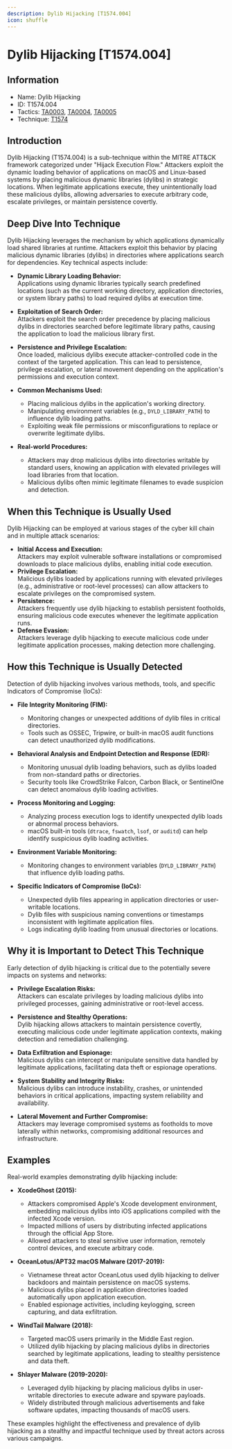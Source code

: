 ```yaml
---
description: Dylib Hijacking [T1574.004]
icon: shuffle
---
```


# Dylib Hijacking [T1574.004]

## Information

- Name: Dylib Hijacking
- ID: T1574.004
- Tactics: [TA0003](../TA0003/TA0003.md), [TA0004](../TA0004/TA0004.md), [TA0005](../TA0005/TA0005.md)
- Technique: [T1574](./T1574.md)

## Introduction

Dylib Hijacking (T1574.004) is a sub-technique within the MITRE ATT&CK framework categorized under "Hijack Execution Flow." Attackers exploit the dynamic loading behavior of applications on macOS and Linux-based systems by placing malicious dynamic libraries (dylibs) in strategic locations. When legitimate applications execute, they unintentionally load these malicious dylibs, allowing adversaries to execute arbitrary code, escalate privileges, or maintain persistence covertly.

## Deep Dive Into Technique

Dylib Hijacking leverages the mechanism by which applications dynamically load shared libraries at runtime. Attackers exploit this behavior by placing malicious dynamic libraries (dylibs) in directories where applications search for dependencies. Key technical aspects include:

- **Dynamic Library Loading Behavior:**  
  Applications using dynamic libraries typically search predefined locations (such as the current working directory, application directories, or system library paths) to load required dylibs at execution time.
- **Exploitation of Search Order:**  
  Attackers exploit the search order precedence by placing malicious dylibs in directories searched before legitimate library paths, causing the application to load the malicious library first.
- **Persistence and Privilege Escalation:**  
  Once loaded, malicious dylibs execute attacker-controlled code in the context of the targeted application. This can lead to persistence, privilege escalation, or lateral movement depending on the application's permissions and execution context.
- **Common Mechanisms Used:**

  - Placing malicious dylibs in the application's working directory.
  - Manipulating environment variables (e.g., `DYLD_LIBRARY_PATH`) to influence dylib loading paths.
  - Exploiting weak file permissions or misconfigurations to replace or overwrite legitimate dylibs.

- **Real-world Procedures:**
  - Attackers may drop malicious dylibs into directories writable by standard users, knowing an application with elevated privileges will load libraries from that location.
  - Malicious dylibs often mimic legitimate filenames to evade suspicion and detection.

## When this Technique is Usually Used

Dylib Hijacking can be employed at various stages of the cyber kill chain and in multiple attack scenarios:

- **Initial Access and Execution:**  
  Attackers may exploit vulnerable software installations or compromised downloads to place malicious dylibs, enabling initial code execution.
- **Privilege Escalation:**  
  Malicious dylibs loaded by applications running with elevated privileges (e.g., administrative or root-level processes) can allow attackers to escalate privileges on the compromised system.
- **Persistence:**  
  Attackers frequently use dylib hijacking to establish persistent footholds, ensuring malicious code executes whenever the legitimate application runs.
- **Defense Evasion:**  
  Attackers leverage dylib hijacking to execute malicious code under legitimate application processes, making detection more challenging.

## How this Technique is Usually Detected

Detection of dylib hijacking involves various methods, tools, and specific Indicators of Compromise (IoCs):

- **File Integrity Monitoring (FIM):**

  - Monitoring changes or unexpected additions of dylib files in critical directories.
  - Tools such as OSSEC, Tripwire, or built-in macOS audit functions can detect unauthorized dylib modifications.

- **Behavioral Analysis and Endpoint Detection and Response (EDR):**

  - Monitoring unusual dylib loading behaviors, such as dylibs loaded from non-standard paths or directories.
  - Security tools like CrowdStrike Falcon, Carbon Black, or SentinelOne can detect anomalous dylib loading activities.

- **Process Monitoring and Logging:**

  - Analyzing process execution logs to identify unexpected dylib loads or abnormal process behaviors.
  - macOS built-in tools (`dtrace`, `fswatch`, `lsof`, or `auditd`) can help identify suspicious dylib loading activities.

- **Environment Variable Monitoring:**

  - Monitoring changes to environment variables (`DYLD_LIBRARY_PATH`) that influence dylib loading paths.

- **Specific Indicators of Compromise (IoCs):**
  - Unexpected dylib files appearing in application directories or user-writable locations.
  - Dylib files with suspicious naming conventions or timestamps inconsistent with legitimate application files.
  - Logs indicating dylib loading from unusual directories or locations.

## Why it is Important to Detect This Technique

Early detection of dylib hijacking is critical due to the potentially severe impacts on systems and networks:

- **Privilege Escalation Risks:**  
  Attackers can escalate privileges by loading malicious dylibs into privileged processes, gaining administrative or root-level access.

- **Persistence and Stealthy Operations:**  
  Dylib hijacking allows attackers to maintain persistence covertly, executing malicious code under legitimate application contexts, making detection and remediation challenging.

- **Data Exfiltration and Espionage:**  
  Malicious dylibs can intercept or manipulate sensitive data handled by legitimate applications, facilitating data theft or espionage operations.

- **System Stability and Integrity Risks:**  
  Malicious dylibs can introduce instability, crashes, or unintended behaviors in critical applications, impacting system reliability and availability.

- **Lateral Movement and Further Compromise:**  
  Attackers may leverage compromised systems as footholds to move laterally within networks, compromising additional resources and infrastructure.

## Examples

Real-world examples demonstrating dylib hijacking include:

- **XcodeGhost (2015):**

  - Attackers compromised Apple's Xcode development environment, embedding malicious dylibs into iOS applications compiled with the infected Xcode version.
  - Impacted millions of users by distributing infected applications through the official App Store.
  - Allowed attackers to steal sensitive user information, remotely control devices, and execute arbitrary code.

- **OceanLotus/APT32 macOS Malware (2017-2019):**

  - Vietnamese threat actor OceanLotus used dylib hijacking to deliver backdoors and maintain persistence on macOS systems.
  - Malicious dylibs placed in application directories loaded automatically upon application execution.
  - Enabled espionage activities, including keylogging, screen capturing, and data exfiltration.

- **WindTail Malware (2018):**

  - Targeted macOS users primarily in the Middle East region.
  - Utilized dylib hijacking by placing malicious dylibs in directories searched by legitimate applications, leading to stealthy persistence and data theft.

- **Shlayer Malware (2019-2020):**
  - Leveraged dylib hijacking by placing malicious dylibs in user-writable directories to execute adware and spyware payloads.
  - Widely distributed through malicious advertisements and fake software updates, impacting thousands of macOS users.

These examples highlight the effectiveness and prevalence of dylib hijacking as a stealthy and impactful technique used by threat actors across various campaigns.
